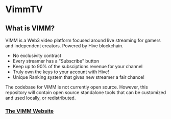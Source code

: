 # VimmTV
## What is VIMM?
VIMM is a Web3 video platform focused around live streaming for gamers and independent creators. Powered by Hive blockchain.

* No exclusivity contract
* Every streamer has a "Subscribe" button
* Keep up to 90% of the subsciptions revenue for your channel
* Truly own the keys to your account with Hive!
* Unique Ranking system that gives new streamer a fair chance!

The codebase for VIMM is not currently open source. However, this repository will contain open source standalone tools that can be customized and used locally, or redistributed.

### [The VIMM Website](https://www.vimm.tv)
